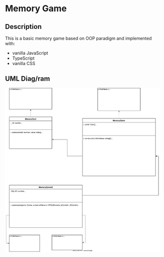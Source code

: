 # Memory Game

## Description

This is a basic memory game based on OOP paradigm and implemented with:

- vanilla JavaScript
- TypeScript
- vanilla CSS

## UML Diag/ram

![image](./public/memoryGame_UML.svg)
